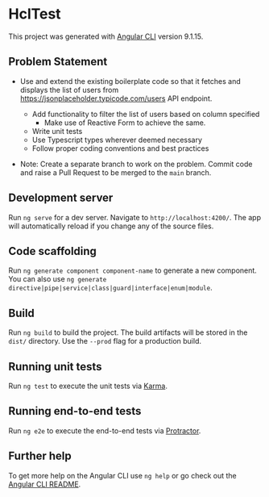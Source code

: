 # HclTest

This project was generated with [Angular CLI](https://github.com/angular/angular-cli) version 9.1.15.

## Problem Statement
- Use and extend the existing boilerplate code so that it fetches and displays the list of users from https://jsonplaceholder.typicode.com/users API endpoint.
   - Add functionality to filter the list of users based on column specified
        - Make use of Reactive Form to achieve the same.
   - Write unit tests
   - Use Typescript types wherever deemed necessary
   - Follow proper coding conventions and best practices

- Note: Create a separate branch to work on the problem. Commit code and raise a Pull Request to be merged to the `main` branch.

## Development server

Run `ng serve` for a dev server. Navigate to `http://localhost:4200/`. The app will automatically reload if you change any of the source files.

## Code scaffolding

Run `ng generate component component-name` to generate a new component. You can also use `ng generate directive|pipe|service|class|guard|interface|enum|module`.

## Build

Run `ng build` to build the project. The build artifacts will be stored in the `dist/` directory. Use the `--prod` flag for a production build.

## Running unit tests

Run `ng test` to execute the unit tests via [Karma](https://karma-runner.github.io).

## Running end-to-end tests

Run `ng e2e` to execute the end-to-end tests via [Protractor](http://www.protractortest.org/).

## Further help

To get more help on the Angular CLI use `ng help` or go check out the [Angular CLI README](https://github.com/angular/angular-cli/blob/master/README.md).
